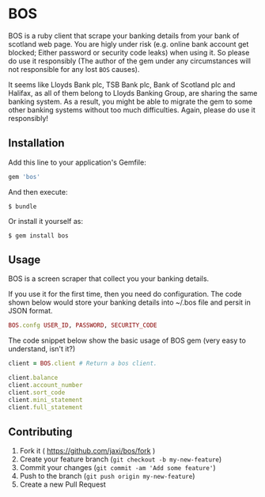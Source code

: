 # BOS

BOS is a ruby client that scrape your banking details from your bank of scotland web page. You are higly under risk (e.g. online bank account get blocked; Either password or security code leaks) when using it. So please do use it responsibly (The author of the gem under any circumstances will not responsible for any lost ```BOS``` causes).

It seems like Lloyds Bank plc, TSB Bank plc, Bank of Scotland plc and Halifax, as all of them belong to Lloyds Banking Group, are sharing the same banking system. As a result, you might be able to migrate the gem to some other banking systems without too much difficulties. Again, please do use it responsibly!

## Installation

Add this line to your application's Gemfile:

```ruby
gem 'bos'
```

And then execute:

    $ bundle

Or install it yourself as:

    $ gem install bos

## Usage

BOS is a screen scraper that collect you your banking details.

If you use it for the first time, then you need do configuration. The code shown below would store your banking details into ~/.bos file and persit in JSON format.

```ruby
BOS.confg USER_ID, PASSWORD, SECURITY_CODE
```

The code snippet below show the basic usage of BOS gem (very easy to understand, isn't it?)

```ruby
client = BOS.client # Return a bos client.

client.balance
client.account_number
client.sort_code
client.mini_statement
client.full_statement
```


## Contributing

1. Fork it ( https://github.com/jaxi/bos/fork )
2. Create your feature branch (`git checkout -b my-new-feature`)
3. Commit your changes (`git commit -am 'Add some feature'`)
4. Push to the branch (`git push origin my-new-feature`)
5. Create a new Pull Request
